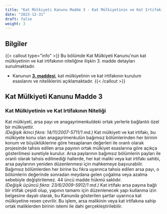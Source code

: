```yaml
---
title: "Kat Mülkiyeti Kanunu Madde 3 - Kat Mülkiyetinin ve Kat Irtifakının Niteliği"
date: "2023-12-31"
draft: false
weight: 3
---
```


## Bilgiler

{{< callout type="info" >}}
Bu bölümde Kat Mülkiyeti Kanunu'nun kat mülkiyetinin ve kat irtifakının niteliğine ilişkin 3. madde detayları sunulmaktadır.

- Kanunun [**3. maddesi**](#kat-mülkiyeti-kanunu-madde-3), kat mülkiyetinin ve kat irtifakının kurulum esaslarını ve niteliklerini açıklamaktadır.
  {{< /callout >}}

## Kat Mülkiyeti Kanunu Madde 3

### Kat Mülkiyetinin ve Kat Irtifakının Niteliği

Kat mülkiyeti, arsa payı ve anagayrimenkuldeki ortak yerlerle bağlantılı özel bir mülkiyettir.  
_(Değişik ikinci fıkra: 14/11/2007-5711/1 md.)_ Kat mülkiyeti ve kat irtifakı, bu mülkiyete konu olan anagayrimenkulün bağımsız bölümlerinden her birinin konum ve büyüklüklerine göre hesaplanan değerleri ile oranlı olarak projesinde tahsis edilen arsa payının ortak mülkiyet esaslarına göre açıkça gösterilmesi suretiyle kurulur. Arsa paylarının bağımsız bölümlerin payları ile oranlı olarak tahsis edilmediği hallerde, her kat maliki veya kat irtifakı sahibi, arsa paylarının yeniden düzenlenmesi için mahkemeye başvurabilir.  
Bağımsız bölümlerden her birine bu fıkra uyarınca tahsis edilen arsa payı, o bölümlerin değerinde sonradan meydana gelen çoğalma veya azalma sebebiyle değiştirilemez. 44 üncü madde hükmü saklıdır.  
_(Değişik üçüncü fıkra: 23/6/2009-5912/1 md.)_ Kat irtifakı arsa payına bağlı bir irtifak çeşidi olup, yapının tamamı için düzenlenecek yapı kullanma izin belgesine dayalı olarak, bu Kanunda gösterilen şartlar uyarınca kat mülkiyetine resen çevrilir. Bu işlem, arsa malikinin veya kat irtifakına sahip ortak maliklerden birinin istemi ile dahi gerçekleştirilebilir.
